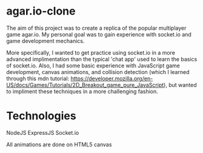 # agar.io-clone

The aim of this project was to create a replica of the popular multiplayer game agar.io. My personal goal was to gain experience with socket.io
and game development mechanics. 

More specifically, I wanted to get practice using socket.io in a
more advanced implimentation than the typical 'chat app' used to learn the basics of socket.io. Also, I had some basic experience with JavaScript game development,
canvas animations, and collision detection (which I learned through this mdn tutorial: https://developer.mozilla.org/en-US/docs/Games/Tutorials/2D_Breakout_game_pure_JavaScript),
but wanted to impliment these techniques in a more challenging fashion. 

# Technologies
NodeJS
ExpressJS
Socket.io

All animations are done on HTML5 canvas

